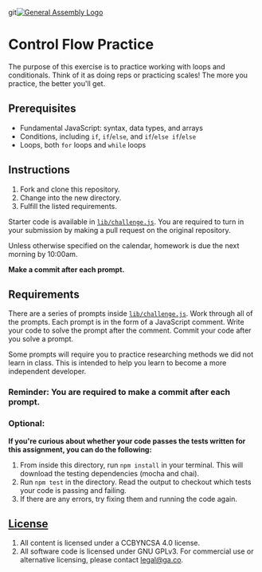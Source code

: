 git[![General Assembly Logo](https://camo.githubusercontent.com/1a91b05b8f4d44b5bbfb83abac2b0996d8e26c92/687474703a2f2f692e696d6775722e636f6d2f6b6538555354712e706e67)](https://generalassemb.ly/education/web-development-immersive)

# Control Flow Practice

The purpose of this exercise is to practice working with loops and conditionals.
Think of it as doing reps or practicing scales! The more you practice, the
better you'll get.

## Prerequisites

- Fundamental JavaScript: syntax, data types, and arrays
- Conditions, including `if`, `if`/`else`, and `if`/`else if`/`else`
- Loops, both `for` loops and `while` loops

## Instructions

1.  Fork and clone this repository.
1.  Change into the new directory.
1.  Fulfill the listed requirements.

Starter code is available in [`lib/challenge.js`](lib/challenge.js). You are
required to turn in your submission by making a pull request on the original
repository.

Unless otherwise specified on the calendar, homework is due the next morning by
10:00am.

**Make a commit after each prompt.**

## Requirements

There are a series of prompts inside [`lib/challenge.js`](lib/challenge.js).
Work through all of the prompts. Each prompt is in the form of a JavaScript
comment. Write your code to solve the prompt after the comment. Commit your code
after you solve a prompt.

Some prompts will require you to practice researching methods we did not learn
in class. This is intended to help you learn to become a more independent developer.

### Reminder: You are required to make a commit after each prompt.

### Optional:

**If you're curious about whether your code passes the tests written for this assignment, you can do the following:**

1. From inside this directory, run `npm install` in your terminal. This will download the testing dependencies (mocha and chai).
1. Run `npm test` in the directory. Read the output to checkout which tests your code is passing and failing.
1. If there are any errors, try fixing them and running the code again.

## [License](LICENSE)

1.  All content is licensed under a CC­BY­NC­SA 4.0 license.
1.  All software code is licensed under GNU GPLv3. For commercial use or
    alternative licensing, please contact legal@ga.co.
